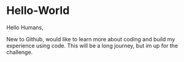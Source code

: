 # Hello-World


Hello Humans,

New to Github, would like to learn more about coding and build my experience using code.
This will be a long journey, but im up for the challenge.
